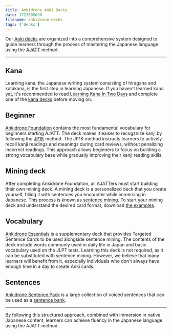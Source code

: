 ```yaml
---
title: Ankidrone Anki Decks
date: 1723505098
filename: ankidrone-decks
tags: ['decks']
---
```


Our [Anki decks](tag_decks.html) are organized into a comprehensive system
designed to guide learners through the process of mastering the Japanese language
using the [AJATT](whats-ajatt.html) method.

****

## Kana

Learning kana,
the Japanese writing system consisting of hiragana and katakana,
is the first step in learning Japanese.
If you haven't learned kana yet,
it's recommended to
read [Learning Kana In Two Days](learning-kana-in-two-days.html)
and complete one of the [kana decks](kana-anki-decks.html) before moving on.

## Beginner

[Ankidrone Foundation](jp1k-anki-deck.html)
contains the most fundamental vocabulary for beginners starting AJATT.
The deck makes it eaiser to recogznize kanji
by following the [JP1K](learning-kanji.html#jp1k-method) method.
The JP1K method instructs learners to actively recall kanji readings and meanings during card reviews,
without penalizing incorrect readings.
This approach allows beginners to focus on building a strong vocabulary base
while gradually improving their kanji reading skills.

## Mining deck

After completing Ankidrone Foundation,
all AJATTers must start building their own mining deck.
A mining deck is a personalized deck that you create yourself,
filling it with sentences you encounter while immersing in Japanese.
This process is known as [sentence mining](sentence-mining.html).
To start your mining deck
and understand the desired card format,
download [the examples](setting-up-anki.html#import-an-example-mining-deck).

## Vocabulary

[Ankidrone Essentials](ankidrone-essentials.html)
is a supplementary deck that provides Targeted Sentence Cards
to be used alongside sentence mining.
The contents of the deck include words commonly used in daily life in Japan
and basic vocabulary used on the JLPT tests.
Learning this deck is not required,
as it can be substituted with sentence mining.
However,
we believe that many learners will benefit from it,
especially individuals who don't always have enough time in a day to create Anki cards.

## Sentences

[Ankidrone Sentence Pack](ankidrone-sentence-pack.html)
is a large collection of voiced sentences
that can be used as a [sentence bank](cross-profile-search-and-import.html).

****

By following this structured approach,
combined with immersion in native Japanese content,
learners can achieve fluency in the Japanese language
using the AJATT method.
